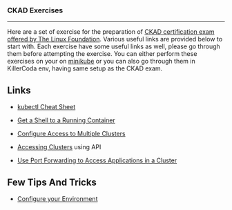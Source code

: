 ### CKAD Exercises
---

Here are a set of exercise for the preparation of [CKAD certification exam offered by The Linux Foundation](https://training.linuxfoundation.org/certification/certified-kubernetes-application-developer-ckad/). Various useful links are provided below to start with. Each exercise have some useful links as well, please go through them before attempting the exercise. You can either perform these exercises on your on [minikube](https://minikube.sigs.k8s.io/docs/start/) or you can also go through them in KillerCoda env, having same setup as the CKAD exam.

## Links
- [kubectl Cheat Sheet](https://kubernetes.io/docs/reference/kubectl/cheatsheet/)

- [Get a Shell to a Running Container](https://kubernetes.io/docs/tasks/debug-application-cluster/get-shell-running-container/)

- [Configure Access to Multiple Clusters](https://kubernetes.io/docs/tasks/access-application-cluster/configure-access-multiple-clusters/)

- [Accessing Clusters](https://kubernetes.io/docs/tasks/access-application-cluster/access-cluster/) using API

- [Use Port Forwarding to Access Applications in a Cluster](https://kubernetes.io/docs/tasks/access-application-cluster/port-forward-access-application-cluster/)

## Few Tips And Tricks

- [Configure your Environment](./tips_and_tricks.md)
